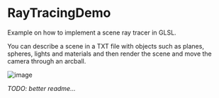 # RayTracingDemo

Example on how to implement a scene ray tracer in GLSL.

You can describe a scene in a TXT file with objects such as planes, spheres, lights and materials and then render the scene and move the camera through an arcball.

![image](https://user-images.githubusercontent.com/6722353/182622217-20c679ac-5526-409f-938a-a7e923d4a723.png)

*TODO: better readme...*
